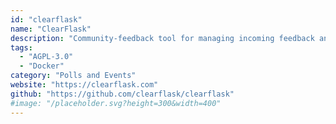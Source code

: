 ```yaml
---
id: "clearflask"
name: "ClearFlask"
description: "Community-feedback tool for managing incoming feedback and prioritizing a public roadmap (alternative to Canny, UserVoice, Upvoty)."
tags:
  - "AGPL-3.0"
  - "Docker"
category: "Polls and Events"
website: "https://clearflask.com"
github: "https://github.com/clearflask/clearflask"
#image: "/placeholder.svg?height=300&width=400"
---
```


